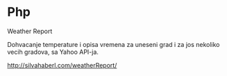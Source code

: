 # Php
Weather Report

Dohvacanje temperature i opisa vremena za uneseni grad i za jos nekoliko vecih gradova, sa Yahoo API-ja.

http://silvahaberl.com/weatherReport/
